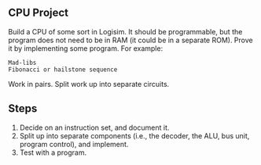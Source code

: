 CPU Project
-----------

Build a CPU of some sort in Logisim.
It should be programmable, but the program does not need to be in RAM (it could be in a separate ROM).
Prove it by implementing some program.
For example:

	Mad-libs
	Fibonacci or hailstone sequence

Work in pairs.
Split work up into separate circuits.

Steps
-----
1. Decide on an instruction set, and document it.
2. Split up into separate components (i.e., the decoder, the ALU, bus unit, program control), and implement.
3. Test with a program.